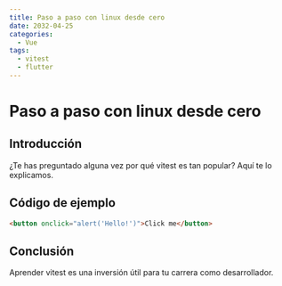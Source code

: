 ```yaml
---
title: Paso a paso con linux desde cero
date: 2032-04-25
categories:
  - Vue
tags:
  - vitest
  - flutter
---
```


# Paso a paso con linux desde cero

## Introducción

¿Te has preguntado alguna vez por qué vitest es tan popular? Aquí te lo explicamos.

## Código de ejemplo

```html
<button onclick="alert('Hello!')">Click me</button>
```

## Conclusión

Aprender vitest es una inversión útil para tu carrera como desarrollador.